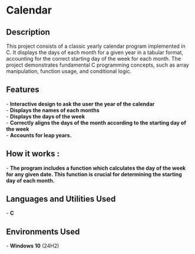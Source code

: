 <h1>Calendar</h1>

<h2>Description</h2>
This project consists of a classic yearly calendar program implemented in C. It displays the days of each month for a given year in a tabular format, accounting for the correct starting day of the week for each month. The project demonstrates fundamental C programming concepts, such as array manipulation, function usage, and conditional logic.
<br />

<h2>Features</h2>
- <b>Interactive design to ask the user the year of the calendar</b>  <br>
- <b>Displays the names of each months</b>  <br>
- <b>Displays the days of the week</b>  <br>
- <b>Correctly aligns the days of the month according to the starting day of the week</b>  <br>
- <b>Accounts for leap years.</b>  <br>

<h2>How it works :</h2>
- <b>The program includes a function which calculates the day of the week for any given date. This function is crucial for determining the starting day of each month.
</b>  <br>

<h2>Languages and Utilities Used</h2>
- <b>C</b>

<h2>Environments Used </h2>
- <b>Windows 10</b> (24H2)
